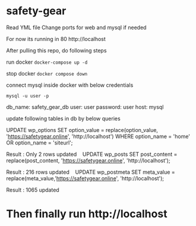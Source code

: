 # safety-gear

Read YML file 
Change ports for web and mysql if needed

For now its running in 80 http://localhost

After pulling this repo, do following steps

run docker
`docker-compose up -d`

stop docker
`docker compose down`

connect mysql inside docker with below credentials 

`mysql -u user -p`

db_name: safety_gear_db
user: user
password: user
host: mysql

update following tables in db by below queries

UPDATE wp_options SET option_value = replace(option_value, 'https://safetygear.online', 'http://localhost') WHERE option_name = 'home' OR option_name = 'siteurl';

Result : Only 2 rows updated
  
UPDATE wp_posts SET post_content = replace(post_content, 'https://safetygear.online', 'http://localhost');

Result :  216 rows updated
  
UPDATE wp_postmeta SET meta_value = replace(meta_value,'https://safetygear.online', 'http://localhost');

Result : 1065 updated

# Then finally run http://localhost